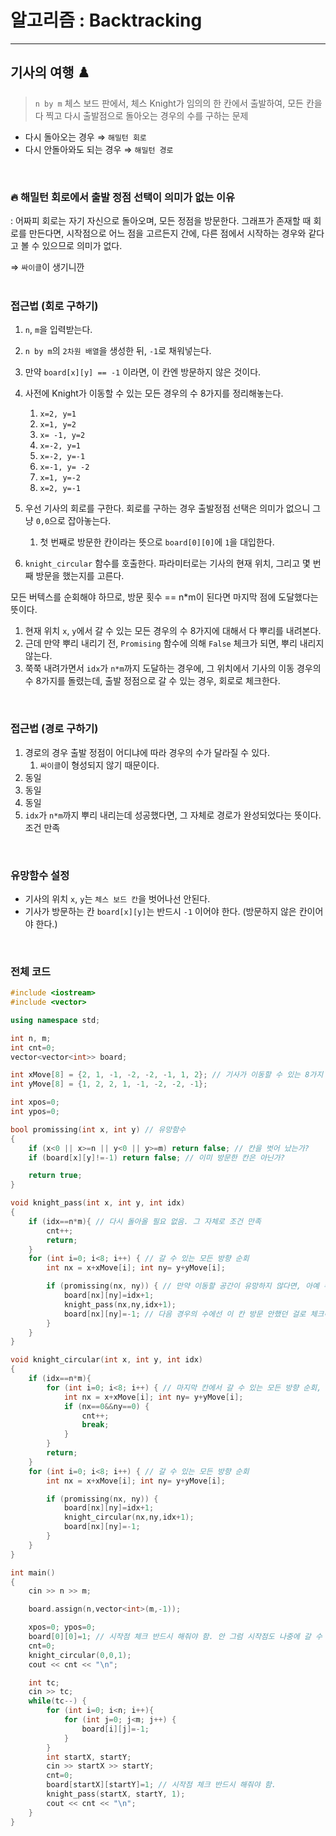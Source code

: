 # 알고리즘 : Backtracking

---

## 기사의 여행 ♟️

> `n by m` 체스 보드 판에서, 체스 Knight가 임의의 한 칸에서 출발하여, 모든 칸을 다 찍고 다시 출발점으로 돌아오는 경우의 수를 구하는 문제
> 
- 다시 돌아오는 경우 ⇒ `해밀턴 회로`
- 다시 안돌아와도 되는 경우 ⇒ `해밀턴 경로`
<br>

### 🔥 해밀턴 회로에서 출발 정점 선택이 의미가 없는 이유

: 어짜피 회로는 자기 자신으로 돌아오며, 모든 정점을 방문한다. 그래프가 존재할 때 회로를 만든다면, 시작점으로 어느 점을 고르든지 간에, 다른 점에서 시작하는 경우와 같다고 볼 수 있으므로 의미가 없다.

⇒ `싸이클`이 생기니깐
<br><br>

### 접근법 (회로 구하기)

1. `n`, `m`을 입력받는다.
2. `n by m`의 `2차원 배열`을 생성한 뒤, `-1`로 채워넣는다.
3. 만약 `board[x][y] == -1` 이라면, 이 칸엔 방문하지 않은 것이다.
4. 사전에 Knight가 이동할 수 있는 모든 경우의 수 8가지를 정리해놓는다.
    1. `x=2, y=1`
    2. `x=1, y=2`
    3. `x= -1, y=2`
    4. `x=-2, y=1`
    5. `x=-2, y=-1`
    6. `x=-1, y= -2`
    7. `x=1, y=-2`
    8. `x=2, y=-1`
5. 우선 기사의 회로를 구한다. 회로를 구하는 경우 출발정점 선택은 의미가 없으니 그냥 `0,0`으로 잡아놓는다.
    1. 첫 번째로 방문한 칸이라는 뜻으로 `board[0][0]`에 `1`을 대입한다.

 6. `knight_circular` 함수를 호출한다. 파라미터로는 기사의 현재 위치, 그리고 몇 번째 방문을 했는지를 고른다.

모든 버텍스를 순회해야 하므로, 방문 횟수 == n*m이 된다면 마지막 점에 도달했다는 뜻이다.

1. 현재 위치 `x`, `y`에서 갈 수 있는 모든 경우의 수 8가지에 대해서 다 뿌리를 내려본다.
2. 근데 만약 뿌리 내리기 전, `Promising` 함수에 의해 `False` 체크가 되면, 뿌리 내리지 않는다.
3. 쭉쭉 내려가면서 `idx`가 `n*m`까지 도달하는 경우에, 그 위치에서 기사의 이동 경우의 수 8가지를 돌렸는데, 출발 정점으로 갈 수 있는 경우, 회로로 체크한다.
<br>
 

### 접근법 (경로 구하기)

1. 경로의 경우 출발 정점이 어디냐에 따라 경우의 수가 달라질 수 있다. 
    1. `싸이클`이 형성되지 않기 때문이다.
2. 동일
3. 동일
4. 동일
5. `idx`가 `n*m`까지 뿌리 내리는데 성공했다면, 그 자체로 경로가 완성되었다는 뜻이다. 조건 만족
<br>

### 유망함수 설정

- 기사의 위치 `x`, `y`는 `체스 보드 칸`을 벗어나선 안된다.
- 기사가 방문하는 칸 `board[x][y]`는 반드시 `-1` 이어야 한다. (방문하지 않은 칸이어야 한다.)
<br>

### 전체 코드

```cpp
#include <iostream>
#include <vector>

using namespace std;

int n, m;
int cnt=0;
vector<vector<int>> board;

int xMove[8] = {2, 1, -1, -2, -2, -1, 1, 2}; // 기사가 이동할 수 있는 8가지 경우의 수
int yMove[8] = {1, 2, 2, 1, -1, -2, -2, -1};

int xpos=0;
int ypos=0;

bool promissing(int x, int y) // 유망함수
{
    if (x<0 || x>=n || y<0 || y>=m) return false; // 칸을 벗어 났는가?
    if (board[x][y]!=-1) return false; // 이미 방문한 칸은 아닌가?

    return true;
}

void knight_pass(int x, int y, int idx)
{
    if (idx==n*m){ // 다시 돌아올 필요 없음. 그 자체로 조건 만족
        cnt++;
        return;
    }
    for (int i=0; i<8; i++) { // 갈 수 있는 모든 방향 순회
        int nx = x+xMove[i]; int ny= y+yMove[i];

        if (promissing(nx, ny)) { // 만약 이동할 공간이 유망하지 않다면, 아예 뿌리 안내림
            board[nx][ny]=idx+1;
            knight_pass(nx,ny,idx+1);
            board[nx][ny]=-1; // 다음 경우의 수에선 이 칸 방문 안했던 걸로 체크해야 함
        }
    }
}

void knight_circular(int x, int y, int idx)
{
    if (idx==n*m){
        for (int i=0; i<8; i++) { // 마지막 칸에서 갈 수 있는 모든 방향 순회, 출발정점에 갈 수 있으면 회로조건 충족 
            int nx = x+xMove[i]; int ny= y+yMove[i];
            if (nx==0&&ny==0) {
                cnt++;
                break;
            }
        }
        return;
    }
    for (int i=0; i<8; i++) { // 갈 수 있는 모든 방향 순회
        int nx = x+xMove[i]; int ny= y+yMove[i];

        if (promissing(nx, ny)) {
            board[nx][ny]=idx+1;
            knight_circular(nx,ny,idx+1);
            board[nx][ny]=-1;
        }
    }
}

int main()
{
    cin >> n >> m;

    board.assign(n,vector<int>(m,-1));

    xpos=0; ypos=0;
    board[0][0]=1; // 시작점 체크 반드시 해줘야 함. 안 그럼 시작점도 나중에 갈 수 있는 칸으로 체크되어버림
    cnt=0;
    knight_circular(0,0,1);
    cout << cnt << "\n";

    int tc;
    cin >> tc;
    while(tc--) {
        for (int i=0; i<n; i++){
            for (int j=0; j<m; j++) {
                board[i][j]=-1;
            }
        }
        int startX, startY;
        cin >> startX >> startY;
        cnt=0;
        board[startX][startY]=1; // 시작점 체크 반드시 해줘야 함.
        knight_pass(startX, startY, 1);
        cout << cnt << "\n";
    }
}
```
